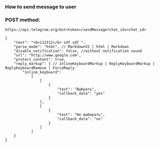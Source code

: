 ### How to send message to user
### POST method:
    https://api.telegram.org/bot<token>/sendMessage?chat_id=<chat_id>

    {
        "text": "<b>112312</b> sdf sdf ",
        "parse_mode": "html", // MarkdownV2 | html | Markdown
        "disable_notification": false, //without notification sound
        "url": "http://www.google.com",
        "protect_content": true,
        "reply_markup": { // InlineKeyboardMarkup | ReplyKeyboardMarkup | ReplyKeyboardRemove | ForceReply
            "inline_keyboard": 
                [
                    [
                        {
                            "text": "Выбрать",
                            "callback_data": "yes"
                        }
                    ],
                    [
                        {
                            "text": "Не выбирать",
                            "callback_data": "no"
                        }
                    ]
                ]
        }
    }

